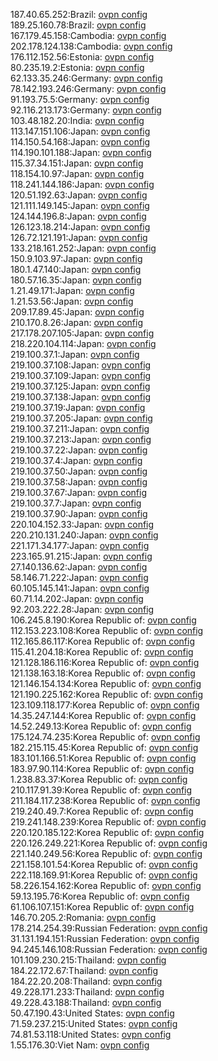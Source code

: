 187.40.65.252:Brazil: [ovpn config](vpn/187_40_65_252.ovpn)  
189.25.160.78:Brazil: [ovpn config](vpn/189_25_160_78.ovpn)  
167.179.45.158:Cambodia: [ovpn config](vpn/167_179_45_158.ovpn)  
202.178.124.138:Cambodia: [ovpn config](vpn/202_178_124_138.ovpn)  
176.112.152.56:Estonia: [ovpn config](vpn/176_112_152_56.ovpn)  
80.235.19.2:Estonia: [ovpn config](vpn/80_235_19_2.ovpn)  
62.133.35.246:Germany: [ovpn config](vpn/62_133_35_246.ovpn)  
78.142.193.246:Germany: [ovpn config](vpn/78_142_193_246.ovpn)  
91.193.75.5:Germany: [ovpn config](vpn/91_193_75_5.ovpn)  
92.116.213.173:Germany: [ovpn config](vpn/92_116_213_173.ovpn)  
103.48.182.20:India: [ovpn config](vpn/103_48_182_20.ovpn)  
113.147.151.106:Japan: [ovpn config](vpn/113_147_151_106.ovpn)  
114.150.54.168:Japan: [ovpn config](vpn/114_150_54_168.ovpn)  
114.190.101.188:Japan: [ovpn config](vpn/114_190_101_188.ovpn)  
115.37.34.151:Japan: [ovpn config](vpn/115_37_34_151.ovpn)  
118.154.10.97:Japan: [ovpn config](vpn/118_154_10_97.ovpn)  
118.241.144.186:Japan: [ovpn config](vpn/118_241_144_186.ovpn)  
120.51.192.63:Japan: [ovpn config](vpn/120_51_192_63.ovpn)  
121.111.149.145:Japan: [ovpn config](vpn/121_111_149_145.ovpn)  
124.144.196.8:Japan: [ovpn config](vpn/124_144_196_8.ovpn)  
126.123.18.214:Japan: [ovpn config](vpn/126_123_18_214.ovpn)  
126.72.121.191:Japan: [ovpn config](vpn/126_72_121_191.ovpn)  
133.218.161.252:Japan: [ovpn config](vpn/133_218_161_252.ovpn)  
150.9.103.97:Japan: [ovpn config](vpn/150_9_103_97.ovpn)  
180.1.47.140:Japan: [ovpn config](vpn/180_1_47_140.ovpn)  
180.57.16.35:Japan: [ovpn config](vpn/180_57_16_35.ovpn)  
1.21.49.171:Japan: [ovpn config](vpn/1_21_49_171.ovpn)  
1.21.53.56:Japan: [ovpn config](vpn/1_21_53_56.ovpn)  
209.17.89.45:Japan: [ovpn config](vpn/209_17_89_45.ovpn)  
210.170.8.26:Japan: [ovpn config](vpn/210_170_8_26.ovpn)  
217.178.207.105:Japan: [ovpn config](vpn/217_178_207_105.ovpn)  
218.220.104.114:Japan: [ovpn config](vpn/218_220_104_114.ovpn)  
219.100.37.1:Japan: [ovpn config](vpn/219_100_37_1.ovpn)  
219.100.37.108:Japan: [ovpn config](vpn/219_100_37_108.ovpn)  
219.100.37.109:Japan: [ovpn config](vpn/219_100_37_109.ovpn)  
219.100.37.125:Japan: [ovpn config](vpn/219_100_37_125.ovpn)  
219.100.37.138:Japan: [ovpn config](vpn/219_100_37_138.ovpn)  
219.100.37.19:Japan: [ovpn config](vpn/219_100_37_19.ovpn)  
219.100.37.205:Japan: [ovpn config](vpn/219_100_37_205.ovpn)  
219.100.37.211:Japan: [ovpn config](vpn/219_100_37_211.ovpn)  
219.100.37.213:Japan: [ovpn config](vpn/219_100_37_213.ovpn)  
219.100.37.22:Japan: [ovpn config](vpn/219_100_37_22.ovpn)  
219.100.37.4:Japan: [ovpn config](vpn/219_100_37_4.ovpn)  
219.100.37.50:Japan: [ovpn config](vpn/219_100_37_50.ovpn)  
219.100.37.58:Japan: [ovpn config](vpn/219_100_37_58.ovpn)  
219.100.37.67:Japan: [ovpn config](vpn/219_100_37_67.ovpn)  
219.100.37.7:Japan: [ovpn config](vpn/219_100_37_7.ovpn)  
219.100.37.90:Japan: [ovpn config](vpn/219_100_37_90.ovpn)  
220.104.152.33:Japan: [ovpn config](vpn/220_104_152_33.ovpn)  
220.210.131.240:Japan: [ovpn config](vpn/220_210_131_240.ovpn)  
221.171.34.177:Japan: [ovpn config](vpn/221_171_34_177.ovpn)  
223.165.91.215:Japan: [ovpn config](vpn/223_165_91_215.ovpn)  
27.140.136.62:Japan: [ovpn config](vpn/27_140_136_62.ovpn)  
58.146.71.222:Japan: [ovpn config](vpn/58_146_71_222.ovpn)  
60.105.145.141:Japan: [ovpn config](vpn/60_105_145_141.ovpn)  
60.71.14.202:Japan: [ovpn config](vpn/60_71_14_202.ovpn)  
92.203.222.28:Japan: [ovpn config](vpn/92_203_222_28.ovpn)  
106.245.8.190:Korea Republic of: [ovpn config](vpn/106_245_8_190.ovpn)  
112.153.223.108:Korea Republic of: [ovpn config](vpn/112_153_223_108.ovpn)  
112.165.86.117:Korea Republic of: [ovpn config](vpn/112_165_86_117.ovpn)  
115.41.204.18:Korea Republic of: [ovpn config](vpn/115_41_204_18.ovpn)  
121.128.186.116:Korea Republic of: [ovpn config](vpn/121_128_186_116.ovpn)  
121.138.163.18:Korea Republic of: [ovpn config](vpn/121_138_163_18.ovpn)  
121.146.154.134:Korea Republic of: [ovpn config](vpn/121_146_154_134.ovpn)  
121.190.225.162:Korea Republic of: [ovpn config](vpn/121_190_225_162.ovpn)  
123.109.118.177:Korea Republic of: [ovpn config](vpn/123_109_118_177.ovpn)  
14.35.247.144:Korea Republic of: [ovpn config](vpn/14_35_247_144.ovpn)  
14.52.249.13:Korea Republic of: [ovpn config](vpn/14_52_249_13.ovpn)  
175.124.74.235:Korea Republic of: [ovpn config](vpn/175_124_74_235.ovpn)  
182.215.115.45:Korea Republic of: [ovpn config](vpn/182_215_115_45.ovpn)  
183.101.166.51:Korea Republic of: [ovpn config](vpn/183_101_166_51.ovpn)  
183.97.90.114:Korea Republic of: [ovpn config](vpn/183_97_90_114.ovpn)  
1.238.83.37:Korea Republic of: [ovpn config](vpn/1_238_83_37.ovpn)  
210.117.91.39:Korea Republic of: [ovpn config](vpn/210_117_91_39.ovpn)  
211.184.117.238:Korea Republic of: [ovpn config](vpn/211_184_117_238.ovpn)  
219.240.49.7:Korea Republic of: [ovpn config](vpn/219_240_49_7.ovpn)  
219.241.148.239:Korea Republic of: [ovpn config](vpn/219_241_148_239.ovpn)  
220.120.185.122:Korea Republic of: [ovpn config](vpn/220_120_185_122.ovpn)  
220.126.249.221:Korea Republic of: [ovpn config](vpn/220_126_249_221.ovpn)  
221.140.249.56:Korea Republic of: [ovpn config](vpn/221_140_249_56.ovpn)  
221.158.101.54:Korea Republic of: [ovpn config](vpn/221_158_101_54.ovpn)  
222.118.169.91:Korea Republic of: [ovpn config](vpn/222_118_169_91.ovpn)  
58.226.154.162:Korea Republic of: [ovpn config](vpn/58_226_154_162.ovpn)  
59.13.195.76:Korea Republic of: [ovpn config](vpn/59_13_195_76.ovpn)  
61.106.107.151:Korea Republic of: [ovpn config](vpn/61_106_107_151.ovpn)  
146.70.205.2:Romania: [ovpn config](vpn/146_70_205_2.ovpn)  
178.214.254.39:Russian Federation: [ovpn config](vpn/178_214_254_39.ovpn)  
31.131.194.151:Russian Federation: [ovpn config](vpn/31_131_194_151.ovpn)  
94.245.146.108:Russian Federation: [ovpn config](vpn/94_245_146_108.ovpn)  
101.109.230.215:Thailand: [ovpn config](vpn/101_109_230_215.ovpn)  
184.22.172.67:Thailand: [ovpn config](vpn/184_22_172_67.ovpn)  
184.22.20.208:Thailand: [ovpn config](vpn/184_22_20_208.ovpn)  
49.228.171.233:Thailand: [ovpn config](vpn/49_228_171_233.ovpn)  
49.228.43.188:Thailand: [ovpn config](vpn/49_228_43_188.ovpn)  
50.47.190.43:United States: [ovpn config](vpn/50_47_190_43.ovpn)  
71.59.237.215:United States: [ovpn config](vpn/71_59_237_215.ovpn)  
74.81.53.118:United States: [ovpn config](vpn/74_81_53_118.ovpn)  
1.55.176.30:Viet Nam: [ovpn config](vpn/1_55_176_30.ovpn)  
